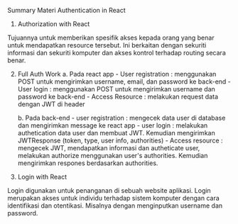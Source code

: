 Summary Materi Authentication in React

1. Authorization with React

Tujuannya untuk memberikan spesifik akses kepada orang yang benar untuk mendapatkan resource tersebut. Ini berkaitan dengan sekuriti informasi dan sekuriti komputer dan akses kontrol terhadap routing secara benar.

2. Full Auth Work
    a. Pada react app
        - User registration : menggunakan POST untuk mengirimkan username, email, dan password ke back-end
        - User login : menggunakan POST untuk mengirimkan username dan password ke back-end
        - Access Resource : melakukan request data dengan JWT di header

    b. Pada back-end
        - user registration : mengecek data user di database dan mengirimkan message ke react app
        - user login : melakukan authetication data user dan membuat JWT. Kemudian mengirimkan JWTResponse (token, type, user info, authorities)
        - Access resource : mengecek JWT, mendapatkan informasi dan autheticate user, melakukan authorize menggunakan user's authorities. Kemudian mengirimkan respones berdasarkan authorities.

3. Login with React

Login digunakan untuk penanganan di sebuah website aplikasi. Login merupakan akses untuk individu terhadap sistem komputer dengan cara identifikasi dan otentikasi. Misalnya dengan menginputkan username dan password.